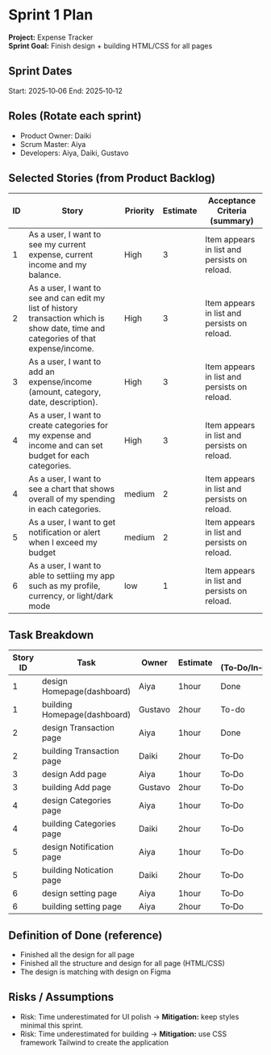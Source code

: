 # Sprint 1 Plan

**Project:** Expense Tracker  
**Sprint Goal:** Finish design + building HTML/CSS for all pages

## Sprint Dates
Start: 2025‑10‑06
End: 2025‑10‑12

## Roles (Rotate each sprint)
- Product Owner: Daiki
- Scrum Master: Aiya
- Developers: Aiya, Daiki, Gustavo

## Selected Stories (from Product Backlog)
| ID | Story | Priority | Estimate | Acceptance Criteria (summary) |
|---|---|---|---|---|
| 1 | As a user, I want to see my current expense, current income and my balance. | High | 3 | Item appears in list and persists on reload. |
| 2 | As a user, I want to see and can edit my list of history transaction which is show date, time and categories of that expense/income. | High | 3 | Item appears in list and persists on reload. |
| 3 | As a user, I want to add an expense/income (amount, category, date, description). | High | 3 | Item appears in list and persists on reload. |
| 4 | As a user, I want to create categories for my expense and income and can set budget for each categories. | High | 3 | Item appears in list and persists on reload. |
| 4 | As a user, I want to see a chart that shows overall of my spending in each categories. | medium | 2 | Item appears in list and persists on reload. |
| 5 | As a user, I want to get notification or alert when I exceed my budget | medium | 2 | Item appears in list and persists on reload. |
| 6 | As a user, I want to able to settiing my app such as my profile, currency, or light/dark mode | low | 1 | Item appears in list and persists on reload. |

## Task Breakdown
| Story ID | Task | Owner | Estimate | Status (To‑Do/In‑Progress/Review/Done) |
|---|---|---|---|---|
| 1 | design Homepage(dashboard) | Aiya | 1hour| Done |
| 1 | building Homepage(dashboard) | Gustavo | 2hour | To-do |
| 2 | design Transaction page | Aiya | 1hour| Done |
| 2 | building Transaction page | Daiki | 2hour| To‑Do |
| 3 | design Add page | Aiya | 1hour| To‑Do |
| 3 | building Add page | Gustavo | 2hour| To‑Do |
| 4 | design Categories page | Aiya | 1hour| To‑Do |
| 4 | building Categories page | Daiki | 2hour| To‑Do |
| 5 | design Notification page | Aiya | 1hour| To‑Do |
| 5 | building Notication page | Daiki | 2hour| To‑Do |
| 6 | design setting page | Aiya | 1hour| To‑Do |
| 6 | building setting page | Aiya | 2hour| To‑Do |

## Definition of Done (reference)
- Finished all the design for all page
- Finished all the structure and design for all page (HTML/CSS)
- The design is matching with design on Figma

## Risks / Assumptions
- Risk: Time underestimated for UI polish → **Mitigation:** keep styles minimal this sprint.
- Risk: Time underestimated for building → **Mitigation:** use CSS framework Tailwind to create the application

